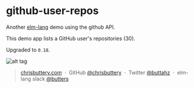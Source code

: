 # github-user-repos

Another [elm-lang](http://elm-lang.org/) demo using the github API.

This demo app lists a GitHub user's repositories (30).

Upgraded to `0.18`.

![alt tag](https://github.com/chrisbuttery/elm-github-user-repos/blob/master/github-user-repos.gif)

> [chrisbuttery.com](http://chrisbuttery.com) &nbsp;&middot;&nbsp;
> GitHub [@chrisbuttery](https://github.com/chrisbuttery) &nbsp;&middot;&nbsp;
> Twitter [@buttahz](https://twitter.com/buttahz) &nbsp;&middot;&nbsp;
> elm-lang slack [@butters](http://elmlang.herokuapp.com/)

